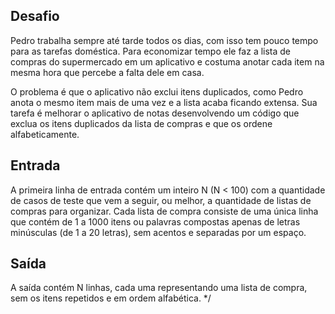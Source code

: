 ## Desafio

Pedro trabalha sempre até tarde todos os dias, com isso tem pouco tempo
para as tarefas doméstica. Para economizar tempo ele faz a lista de compras
do supermercado em um aplicativo e costuma anotar cada item na mesma hora que
percebe a falta dele em casa.

O problema é que o aplicativo não exclui itens duplicados, como Pedro anota o
mesmo item mais de uma vez e a lista acaba ficando extensa. Sua tarefa é
melhorar o aplicativo de notas desenvolvendo um código que exclua os itens
duplicados da lista de compras e que os ordene alfabeticamente.

## Entrada

A primeira linha de entrada contém um inteiro N (N < 100) com a quantidade de
casos de teste que vem a seguir, ou melhor, a quantidade de listas de compras
para organizar. Cada lista de compra consiste de uma única linha que contém de
1 a 1000 itens ou palavras compostas apenas de letras minúsculas (de 1 a 20
  letras), sem acentos e separadas por um espaço.

## Saída

A saída contém N linhas, cada uma representando uma lista de compra, sem os
itens repetidos e em ordem alfabética. */
